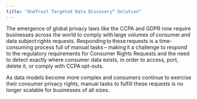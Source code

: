 ```yaml
---
title: "OneTrust Targeted Data Discovery™ Solution"
---
```


The emergence of global privacy laws like the CCPA and GDPR now require businesses across the world to comply with large volumes of consumer and data subject rights requests. Responding to these requests is a time-consuming process full of manual tasks – making it a challenge to respond to the regulatory requirements for Consumer Rights Requests and the need to detect exactly where consumer data exists, in order to access, port, delete it, or comply with CCPA opt-outs.

As data models become more complex and consumers continue to exercise their consumer privacy rights, manual tasks to fulfill these requests is no longer scalable for businesses of all sizes.

